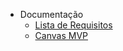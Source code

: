- Documentação
    - [Lista de Requisitos](./wiki/lista_requisitos.md)
    - [Canvas MVP](./wiki/canvas_mvp.md)